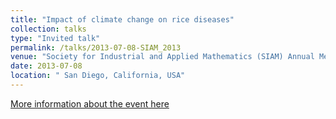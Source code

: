 ```yaml
---
title: "Impact of climate change on rice diseases"
collection: talks
type: "Invited talk"
permalink: /talks/2013-07-08-SIAM_2013
venue: "Society for Industrial and Applied Mathematics (SIAM) Annual Meeting (AN13), San Diego, CA, USA, July 8-13, 2013."
date: 2013-07-08
location: " San Diego, California, USA"
---
```

[More information about the event here](https://archive.siam.org/meetings/an13/)
